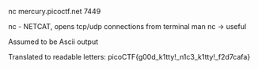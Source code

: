 nc mercury.picoctf.net 7449

nc - NETCAT, opens tcp/udp connections from terminal
man nc -> useful


Assumed to be Ascii output

Translated to readable letters:
picoCTF{g00d_k1tty!_n1c3_k1tty!_f2d7cafa}
